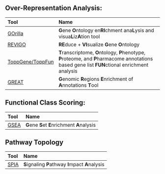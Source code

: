 ## Over-Representation Analysis:
| Tool | Name |
|:-----|:-----|
| [GOrilla](http://cbl-gorilla.cs.technion.ac.il/) | **G**ene **O**ntology en**RI**chment ana**L**ysis and visua**L**iz**A**tion tool |
| [REVIGO](http://revigo.irb.hr/) | **RE**duce + **VI**sualize **G**ene **O**ntology | 
| [ToppGene/ToppFun](https://toppgene.cchmc.org/) | **T**ranscriptome, **O**ntology, **P**henotype, **P**roteome, and **P**harmacome annotations based gene list **FUN**ctional enrichment analysis |
| [GREAT](http://great.stanford.edu/public/html/splash.php) | **G**enomic **R**egions **E**nrichment of **A**nnotations **T**ool |

## Functional Class Scoring:

| Tool | Name |
|:-----|:-----|
| [GSEA](http://software.broadinstitute.org/gsea/index.jsp)| **G**ene **S**et **E**nrichment **A**nalysis |

## Pathway Topology


| Tool | Name |
|:-----|:-----|
| [SPIA](https://bioconductor.org/packages/release/bioc/html/SPIA.html) | **S**ignaling **P**athway **I**mpact **A**nalysis |
